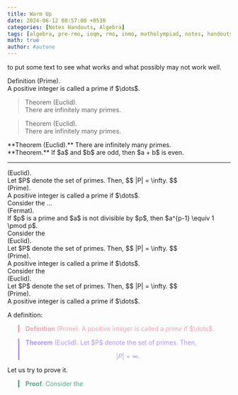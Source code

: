 ```yaml
---
title: Warm Up
date: 2024-06-12 08:57:00 +0530
categories: [Notes Handouts, Algebra]
tags: [algebra, pre-rmo, ioqm, rmo, inmo, matholympiad, notes, handouts, lecturenotes]
math: true
author: #autone
---
```


to put some text to see what works and what possibly may not work well.

<div class="blockquote-def">
  <span class="def-title">Definition</span>
  <span class="def-context">(Prime).</span>
  <br>
  A positive integer is called a <span class="def-term">prime</span> if $\dots$.
</div>

<blockquote class="blockquote-custom">
  <span class="bq-title">Theorem</span>
  <span class="bq-context">(Euclid).</span>
  <br>
  There are infinitely many <span class="bq-term">primes</span>.
</blockquote>

<blockquote class="blockquote-theorem">
  <span class="bq-title">Theorem</span>
  <span class="bq-context">(Euclid).</span>
  <br>
  There are infinitely many <span class="bq-term">primes</span>.
</blockquote>

<div class="theorem">
**Theorem (Euclid).** There are infinitely many primes.
</div>

<div class="theorem">
**Theorem.** If $a$ and $b$ are odd, then $a + b$ is even.
</div>

---


<div class="math-blocks">

<div class="theorem-block">
  <span class="block-title"></span>
  <span class="block-context">(Euclid).</span>
  <br>
  Let $P$ denote the set of primes. Then,
  $$
  |P| = \infty.
  $$
</div>

<div class="definition-block">
  <span class="block-title"></span>
  <span class="block-context">(Prime).</span>
  <br>
  A positive integer is called a <span class="block-term">prime</span> if $\dots$.
</div>

<div class="proof-block">
  <span class="block-title"></span>
  Consider the ...
</div>

<div class="theorem-block">
  <span class="block-title"></span>
  <span class="block-context">(Fermat).</span>
  <br>
  If $p$ is a prime and $a$ is not divisible by $p$, then $a^{p-1} \equiv 1 \pmod p$.
</div>


<div class="proof-block">
  <span class="block-title"></span> Consider the
</div>

<div class="theorem-block">
  <span class="block-title"></span>
  <span class="block-context">(Euclid).</span>
  <br>
  Let $P$ denote the set of primes. Then,
  $$
  |P| = \infty.
  $$
</div>

<div class="definition-block">
  <span class="block-title"></span>
  <span class="block-context">(Prime).</span>
  <br>
  A positive integer is called a <span class="block-term">prime</span> if $\dots$.
</div>

</div>


<div class="proof-block">
  <span class="block-title"></span> Consider the
</div>

<div class="theorem-block">
  <span class="block-title"></span>
  <span class="block-context">(Euclid).</span>
  <br>
  Let $P$ denote the set of primes. Then,
  $$
  |P| = \infty.
  $$
</div>

<div class="definition-block">
  <span class="block-title"></span>
  <span class="block-context">(Prime).</span>
  <br>
  A positive integer is called a <span class="block-term">prime</span> if $\dots$.
</div>


A definition:
<blockquote style="border-left: 3px solid #f79eb2; color:#f79eb2; margin-bottom:2px">
<b>Definition</b> (Prime). A positive integer is called a <i>prime</i> if $\dots$.
</blockquote>

<blockquote style="border-left: 3px solid #ac95fc; color:#ac95fc; margin-bottom:2px">
<b>Theorem</b> (Euclid). Let $P$ denote the set of primes. Then, 

$$|P| = \infty.$$
</blockquote>

Let us try to prove it.
<blockquote style="border-left: 3px solid #52a88e; color:#52a88e; margin-bottom:2px">
<b>Proof</b>. Consider the
</blockquote>

